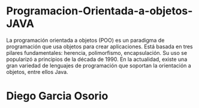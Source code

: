 # Programacion-Orientada-a-objetos-JAVA
La programación orientada a objetos (POO) es un paradigma de programación que usa objetos para crear aplicaciones. Está basada en tres pilares fundamentales: herencia, polimorfismo, encapsulación. Su uso se popularizó a principios de la década de 1990. En la actualidad, existe una gran variedad de lenguajes de programación que soportan la orientación a objetos, entre ellos Java.
# Diego Garcia Osorio 
